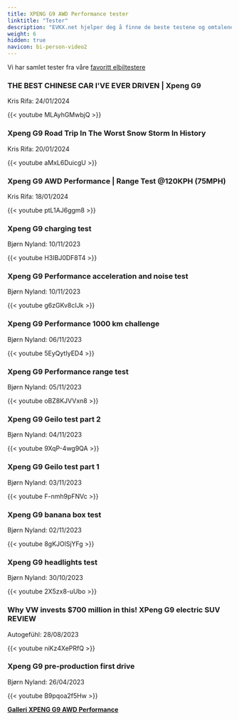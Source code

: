 ```yaml
---
title: XPENG G9 AWD Performance tester
linktitle: "Tester"
description: "EVKX.net hjelper deg å finne de beste testene og omtalene av denne modellen."
weight: 6
hidden: true
navicon: bi-person-video2
---
```

Vi har samlet tester fra våre [favoritt elbiltestere](../../../../../guides/evreviewers/)

<div class="container text-center shadow p-2 pe-4 mb-5 bg-body-tertiary rounded border">
<h3>THE BEST CHINESE CAR I'VE EVER DRIVEN | Xpeng G9</h3>
<p>Kris Rifa: 24/01/2024</p>

{{< youtube MLAyhGMwbjQ >}}

</div>
<div class="container text-center shadow p-2 pe-4 mb-5 bg-body-tertiary rounded border">
<h3>Xpeng G9 Road Trip In The Worst Snow Storm In History</h3>
<p>Kris Rifa: 20/01/2024</p>

{{< youtube aMxL6DuicgU >}}

</div>
<div class="container text-center shadow p-2 pe-4 mb-5 bg-body-tertiary rounded border">
<h3>Xpeng G9 AWD Performance | Range Test @120KPH (75MPH)</h3>
<p>Kris Rifa: 18/01/2024</p>

{{< youtube ptL1AJ6ggm8 >}}

</div>
<div class="container text-center shadow p-2 pe-4 mb-5 bg-body-tertiary rounded border">
<h3>Xpeng G9 charging test</h3>
<p>Bjørn Nyland: 10/11/2023</p>

{{< youtube H3IBJ0DF8T4 >}}

</div>
<div class="container text-center shadow p-2 pe-4 mb-5 bg-body-tertiary rounded border">
<h3>Xpeng G9 Performance acceleration and noise test</h3>
<p>Bjørn Nyland: 10/11/2023</p>

{{< youtube g6zGKv8cIJk >}}

</div>
<div class="container text-center shadow p-2 pe-4 mb-5 bg-body-tertiary rounded border">
<h3>Xpeng G9 Performance 1000 km challenge</h3>
<p>Bjørn Nyland: 06/11/2023</p>

{{< youtube 5EyQytIyED4 >}}

</div>
<div class="container text-center shadow p-2 pe-4 mb-5 bg-body-tertiary rounded border">
<h3>Xpeng G9 Performance range test</h3>
<p>Bjørn Nyland: 05/11/2023</p>

{{< youtube oBZ8KJVVxn8 >}}

</div>
<div class="container text-center shadow p-2 pe-4 mb-5 bg-body-tertiary rounded border">
<h3>Xpeng G9 Geilo test part 2</h3>
<p>Bjørn Nyland: 04/11/2023</p>

{{< youtube 9XqP-4wg9QA >}}

</div>
<div class="container text-center shadow p-2 pe-4 mb-5 bg-body-tertiary rounded border">
<h3>Xpeng G9 Geilo test part 1</h3>
<p>Bjørn Nyland: 03/11/2023</p>

{{< youtube F-nmh9pFNVc >}}

</div>
<div class="container text-center shadow p-2 pe-4 mb-5 bg-body-tertiary rounded border">
<h3>Xpeng G9 banana box test</h3>
<p>Bjørn Nyland: 02/11/2023</p>

{{< youtube 8gKJOlSjYFg >}}

</div>
<div class="container text-center shadow p-2 pe-4 mb-5 bg-body-tertiary rounded border">
<h3>Xpeng G9 headlights test</h3>
<p>Bjørn Nyland: 30/10/2023</p>

{{< youtube 2X5zx8-uUbo >}}

</div>
<div class="container text-center shadow p-2 pe-4 mb-5 bg-body-tertiary rounded border">
<h3>Why VW invests $700 million in this! XPeng G9 electric SUV REVIEW</h3>
<p>Autogefühl: 28/08/2023</p>

{{< youtube niKz4XePRfQ >}}

</div>
<div class="container text-center shadow p-2 pe-4 mb-5 bg-body-tertiary rounded border">
<h3>Xpeng G9 pre-production first drive</h3>
<p>Bjørn Nyland: 26/04/2023</p>

{{< youtube B9pqoa2f5Hw >}}

</div>
<div class="mt-3 mb-3">
<a href="../gallery/" class="text-decoration-none text-black">
<strong><i class="bi-arrow-left"></i>Galleri  </strong>
</a>
<a href="../" class="text-decoration-none text-black float-end">
<strong>XPENG G9 AWD Performance <i class="bi-arrow-right"></i></strong>
</a>
</div>
